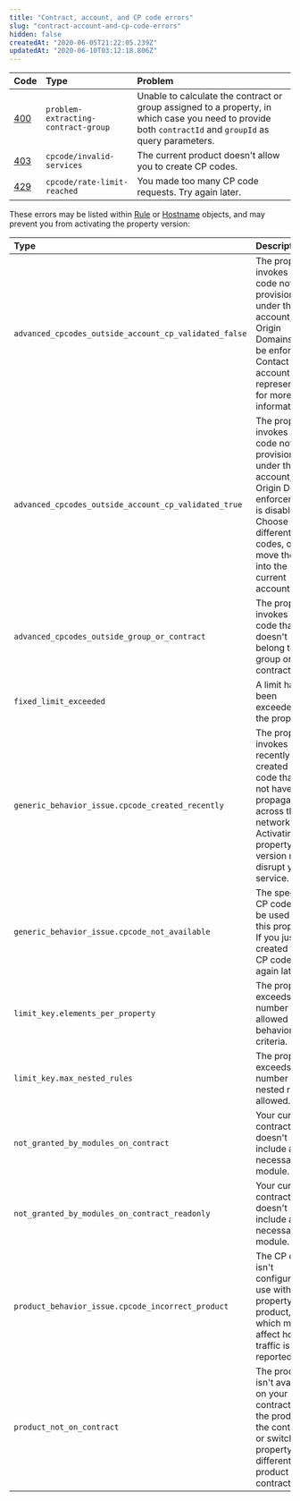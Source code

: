 ```yaml
---
title: "Contract, account, and CP code errors"
slug: "contract-account-and-cp-code-errors"
hidden: false
createdAt: "2020-06-05T21:22:05.239Z"
updatedAt: "2020-06-10T03:12:18.806Z"
---
```

| Code | Type | Problem |
| :--- | :--- | :--- |
| [400](https://httpstatuses.com/400) | `problem-extracting-contract-group` | Unable to calculate the contract or group assigned to a property, in which case you need to provide both `contractId` and `groupId` as query parameters. |
| [403](https://httpstatuses.com/403) | `cpcode/invalid-services` | The current product doesn't allow you to create CP codes.|
| [429](https://httpstatuses.com/429) | `cpcode/rate-limit-reached` | You made too many CP code requests. Try again later.|

These errors may be listed within [Rule](#rule) or [Hostname](#hostname) objects, and may prevent you from activating the property version:

| Type | Description |
| :--- | :--- |
| `advanced_cpcodes_outside_account_cp_validated_false` | The property invokes a CP code not provisioned under this account, and Origin Domains will be enforced. Contact your account representative for more information. |
| `advanced_cpcodes_outside_account_cp_validated_true` | The property invokes a CP code not provisioned under this account, and Origin Domain enforcement is disabled. Choose different CP codes, or move them into the current account. |
| `advanced_cpcodes_outside_group_or_contract` | The property invokes a CP code that doesn't belong to its group or contract. |
| `fixed_limit_exceeded` | A limit has been exceeded for the property. |
| `generic_behavior_issue.cpcode_created_recently` | The property invokes a recently created CP code that may not have fully propagated across the network. Activating the property version may disrupt your service. |
| `generic_behavior_issue.cpcode_not_available` | The specified CP code can't be used with this property. If you just created the CP code, try again later. |
| `limit_key.elements_per_property` | The property exceeds the number of allowed behaviors and criteria. |
| `limit_key.max_nested_rules` | The property exceeds the number of nested rules allowed. |
| `not_granted_by_modules_on_contract` | Your current contract doesn't include a necessary module. |
| `not_granted_by_modules_on_contract_readonly` | Your current contract doesn't include a necessary module. |
| `product_behavior_issue.cpcode_incorrect_product` | The CP code isn't configured for use with this property's product, which may affect how traffic is reported. |
| `product_not_on_contract` | The product isn't available on your contract. Add the product to the contract, or switch the property to a different product or contract. |